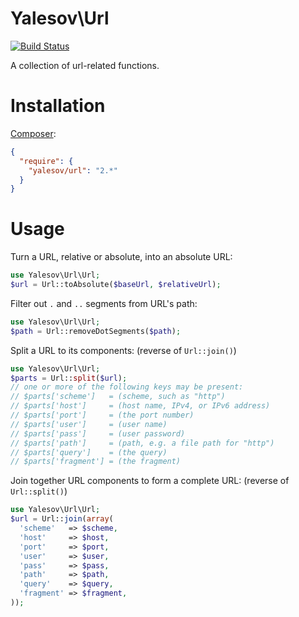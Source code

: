 # Yalesov\Url

[![Build Status](https://travis-ci.org/yalesov/php-url.svg)](https://travis-ci.org/yalesov/php-url)

A collection of url-related functions.

# Installation

[Composer](http://getcomposer.org/):

```json
{
  "require": {
    "yalesov/url": "2.*"
  }
}
```

# Usage

Turn a URL, relative or absolute, into an absolute URL:

```php
use Yalesov\Url\Url;
$url = Url::toAbsolute($baseUrl, $relativeUrl);
```

Filter out `.` and `..` segments from URL's path:

```php
use Yalesov\Url\Url;
$path = Url::removeDotSegments($path);
```

Split a URL to its components: (reverse of `Url::join()`)

```php
use Yalesov\Url\Url;
$parts = Url::split($url);
// one or more of the following keys may be present:
// $parts['scheme']   = (scheme, such as "http")
// $parts['host']     = (host name, IPv4, or IPv6 address)
// $parts['port']     = (the port number)
// $parts['user']     = (user name)
// $parts['pass']     = (user password)
// $parts['path']     = (path, e.g. a file path for "http")
// $parts['query']    = (the query)
// $parts['fragment'] = (the fragment)
```

Join together URL components to form a complete URL: (reverse of `Url::split()`)

```php
use Yalesov\Url\Url;
$url = Url::join(array(
  'scheme'   => $scheme,
  'host'     => $host,
  'port'     => $port,
  'user'     => $user,
  'pass'     => $pass,
  'path'     => $path,
  'query'    => $query,
  'fragment' => $fragment,
));
```
